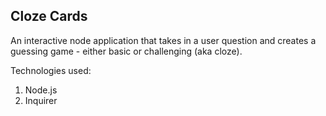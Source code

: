 Cloze Cards
-------

An interactive node application that takes in a user question and creates a guessing game - either basic or challenging (aka cloze).

Technologies used: 
1. Node.js
2. Inquirer